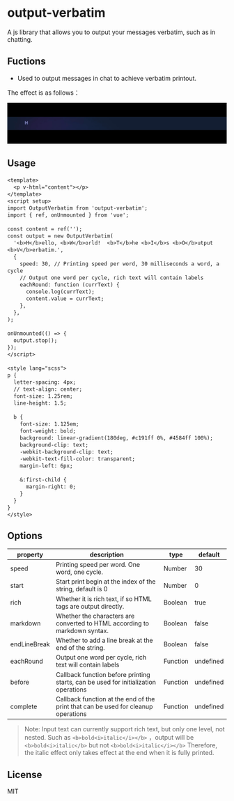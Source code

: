 <!--
 * @Author: WeijianXu weijian.xu@unidt.com
 * @Date: 2024-04-17 12:03:52
 * @LastEditors: WeijianXu weijian.xu@unidt.com
 * @LastEditTime: 2024-04-23 15:59:43
 * @FilePath: \output-verbatim\README.md
 * @Description: 这是默认设置,请设置`customMade`, 打开koroFileHeader查看配置 进行设置: https://github.com/OBKoro1/koro1FileHeader/wiki/%E9%85%8D%E7%BD%AE
-->

# output-verbatim

A js library that allows you to output your messages verbatim, such as in chatting.

## Fuctions

- Used to output messages in chat to achieve verbatim printout.

The effect is as follows：

![output-verbatim](./output-verbatim.gif)

## Usage

```vue
<template>
  <p v-html="content"></p>
</template>
<script setup>
import OutputVerbatim from 'output-verbatim';
import { ref, onUnmounted } from 'vue';

const content = ref('');
const output = new OutputVerbatim(
  '<b>H</b>ello, <b>W</b>orld!  <b>T</b>he <b>I</b>s <b>O</b>utput <b>V</b>erbatim.',
  {
    speed: 30, // Printing speed per word, 30 milliseconds a word, a cycle
    // Output one word per cycle, rich text will contain labels
    eachRound: function (currText) {
      console.log(currText);
      content.value = currText;
    },
  },
);

onUnmounted(() => {
  output.stop();
});
</script>

<style lang="scss">
p {
  letter-spacing: 4px;
  // text-align: center;
  font-size: 1.25rem;
  line-height: 1.5;

  b {
    font-size: 1.125em;
    font-weight: bold;
    background: linear-gradient(180deg, #c191ff 0%, #4584ff 100%);
    background-clip: text;
    -webkit-background-clip: text;
    -webkit-text-fill-color: transparent;
    margin-left: 6px;

    &:first-child {
      margin-right: 0;
    }
  }
}
</style>
```

## Options

| property     | description                                                                         | type     | default   |
| ------------ | ----------------------------------------------------------------------------------- | -------- | --------- |
| speed        | Printing speed per word. One word, one cycle.                                       | Number   | 30        |
| start        | Start print begin at the index of the string, default is 0                          | Number   | 0         |
| rich         | Whether it is rich text, if so HTML tags are output directly.                       | Boolean  | true      |
| markdown     | Whether the characters are converted to HTML according to markdown syntax.          | Boolean  | false     |
| endLineBreak | Whether to add a line break at the end of the string.                               | Boolean  | false     |
| eachRound    | Output one word per cycle, rich text will contain labels                            | Function | undefined |
| before       | Callback function before printing starts, can be used for initialization operations | Function | undefined |
| complete     | Callback function at the end of the print that can be used for cleanup operations   | Function | undefined |

> Note: Input text can currently support rich text, but only one level, not nested.
> Such as `<b>bold<i>italic</i></b>` ，output will be `<b>bold<i>italic</b>` but not `<b>bold<i>italic</i></b>`
> Therefore, the italic effect only takes effect at the end when it is fully printed.

## License

MIT
